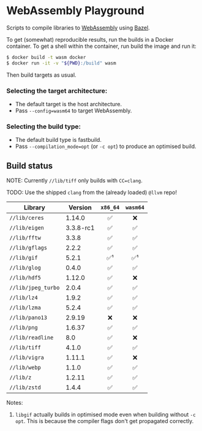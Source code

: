 # WebAssembly Playground

Scripts to compile libraries to [WebAssembly] using [Bazel].

To get (somewhat) reproducible results, run the builds in a Docker container.
To get a shell within the container, run build the image and run it:

```sh
$ docker build -t wasm docker
$ docker run -it -v "${PWD}:/build" wasm
```

Then build targets as usual.

### Selecting the target architecture:

- The default target is the host architecture.
- Pass `--config=wasm64` to target WebAssembly.

### Selecting the build type:
- The default build type is fastbuild.
- Pass `--compilation_mode=opt` (or `-c opt`) to produce an optimised build.

## Build status

NOTE: Currently `//lib/tiff` only builds with `CC=clang`.

TODO: Use the shipped `clang` from the (already loaded) `@llvm` repo!

| Library            | Version   | `x86_64` | `wasm64` |
|--------------------|-----------|:--------:|:--------:|
| `//lib/ceres`      | 1.14.0    | ✅       | ❌       |
| `//lib/eigen`      | 3.3.8-rc1 | ✅       | ✅       |
| `//lib/fftw`       | 3.3.8     | ✅       | ✅       |
| `//lib/gflags`     | 2.2.2     | ✅       | ✅       |
| `//lib/gif`        | 5.2.1     | ✅¹      | ✅¹      |
| `//lib/glog`       | 0.4.0     | ✅       | ✅       |
| `//lib/hdf5`       | 1.12.0    | ✅       | ❌       |
| `//lib/jpeg_turbo` | 2.0.4     | ✅       | ✅       |
| `//lib/lz4`        | 1.9.2     | ✅       | ✅       |
| `//lib/lzma`       | 5.2.4     | ✅       | ✅       |
| `//lib/pano13`     | 2.9.19    | ❌       | ❌       |
| `//lib/png`        | 1.6.37    | ✅       | ✅       |
| `//lib/readline`   | 8.0       | ✅       | ❌       |
| `//lib/tiff`       | 4.1.0     | ✅       | ✅       |
| `//lib/vigra`      | 1.11.1    | ✅       | ❌       |
| `//lib/webp`       | 1.1.0     | ✅       | ✅       |
| `//lib/z`          | 1.2.11    | ✅       | ✅       |
| `//lib/zstd`       | 1.4.4     | ✅       | ✅       |

Notes:

1. `libgif` actually builds in optimised mode even when building without `-c opt`.
   This is because the compiler flags don't get propagated correctly.

[Bazel]: https://bazel.build
[WebAssembly]: https://webassembly.org
